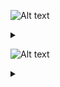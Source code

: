 ![Alt text](https://g.gravizo.com/source/mygraph1?https%3A%2F%2Fraw.githubusercontent.com%2Fssehoony%2Fgravizo%2Fmaster%2FREADME.md)
<details> 
<summary></summary>
mygraph1
@startuml;
actor User;
participant "First Class" as A;
participant "Second Class" as B;
participant "Last Class" as C;
User -> A: DoWork;
activate A;
A -> B: Create Request;
activate B;
B -> C: DoWork;
activate C;
C -> B: WorkDone;
destroy C;
B -> A: Request Created;
deactivate B;
A -> User: Done;
deactivate A;
@enduml
mygraph1
</details>

![Alt text](https://g.gravizo.com/source/mygraph2?https%3A%2F%2Fraw.githubusercontent.com%2Fssehoony%2Fgravizo%2Fmaster%2FREADME.md)
<details> 
<summary></summary>
mygraph2
digraph {
  A -> B
}
mygraph2
</details>
